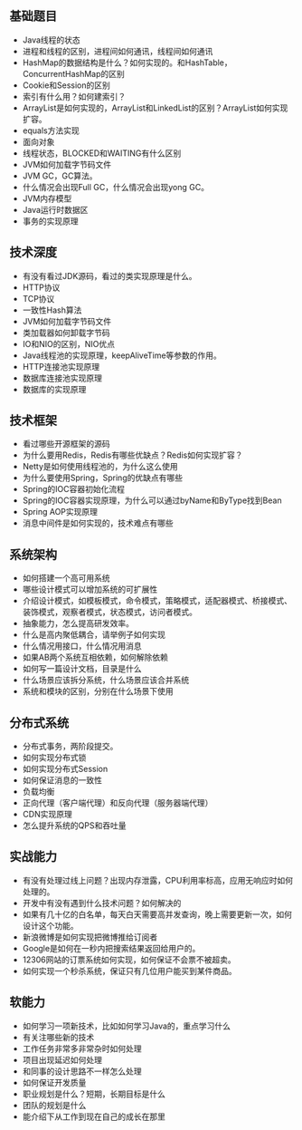 


## 基础题目
- Java线程的状态
- 进程和线程的区别，进程间如何通讯，线程间如何通讯
- HashMap的数据结构是什么？如何实现的。和HashTable，ConcurrentHashMap的区别
- Cookie和Session的区别
- 索引有什么用？如何建索引？
- ArrayList是如何实现的，ArrayList和LinkedList的区别？ArrayList如何实现扩容。
- equals方法实现
- 面向对象
- 线程状态，BLOCKED和WAITING有什么区别
- JVM如何加载字节码文件
- JVM GC，GC算法。
- 什么情况会出现Full GC，什么情况会出现yong GC。
- JVM内存模型
- Java运行时数据区
- 事务的实现原理
 

## 技术深度
 

- 有没有看过JDK源码，看过的类实现原理是什么。
- HTTP协议
- TCP协议
- 一致性Hash算法
- JVM如何加载字节码文件
- 类加载器如何卸载字节码
- IO和NIO的区别，NIO优点
- Java线程池的实现原理，keepAliveTime等参数的作用。
- HTTP连接池实现原理
- 数据库连接池实现原理
- 数据库的实现原理
 

## 技术框架
 

- 看过哪些开源框架的源码
- 为什么要用Redis，Redis有哪些优缺点？Redis如何实现扩容？
- Netty是如何使用线程池的，为什么这么使用
- 为什么要使用Spring，Spring的优缺点有哪些
- Spring的IOC容器初始化流程
- Spring的IOC容器实现原理，为什么可以通过byName和ByType找到Bean
- Spring AOP实现原理
- 消息中间件是如何实现的，技术难点有哪些
 

## 系统架构
 

- 如何搭建一个高可用系统
- 哪些设计模式可以增加系统的可扩展性
- 介绍设计模式，如模板模式，命令模式，策略模式，适配器模式、桥接模式、装饰模式，观察者模式，状态模式，访问者模式。
- 抽象能力，怎么提高研发效率。
- 什么是高内聚低耦合，请举例子如何实现
- 什么情况用接口，什么情况用消息
- 如果AB两个系统互相依赖，如何解除依赖
- 如何写一篇设计文档，目录是什么
- 什么场景应该拆分系统，什么场景应该合并系统
- 系统和模块的区别，分别在什么场景下使用
 

## 分布式系统
 

- 分布式事务，两阶段提交。
- 如何实现分布式锁
- 如何实现分布式Session
- 如何保证消息的一致性
- 负载均衡
- 正向代理（客户端代理）和反向代理（服务器端代理）
- CDN实现原理
- 怎么提升系统的QPS和吞吐量
 

## 实战能力
 

- 有没有处理过线上问题？出现内存泄露，CPU利用率标高，应用无响应时如何处理的。
- 开发中有没有遇到什么技术问题？如何解决的
- 如果有几十亿的白名单，每天白天需要高并发查询，晚上需要更新一次，如何设计这个功能。
- 新浪微博是如何实现把微博推给订阅者
- Google是如何在一秒内把搜索结果返回给用户的。
- 12306网站的订票系统如何实现，如何保证不会票不被超卖。
- 如何实现一个秒杀系统，保证只有几位用户能买到某件商品。
 

## 软能力
 

- 如何学习一项新技术，比如如何学习Java的，重点学习什么
- 有关注哪些新的技术
- 工作任务非常多非常杂时如何处理
- 项目出现延迟如何处理
- 和同事的设计思路不一样怎么处理
- 如何保证开发质量
- 职业规划是什么？短期，长期目标是什么
- 团队的规划是什么
- 能介绍下从工作到现在自己的成长在那里